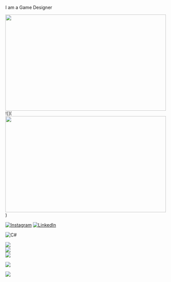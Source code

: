 
I am a Game Designer


<img src="[gif_url](https://media2.giphy.com/media/v1.Y2lkPTc5MGI3NjExeDFpdGZzc3htaWg4MjU2MThvNjE0dWhzcGs3ODNmbmxldjdvdnI0dyZlcD12MV9pbnRlcm5hbF9naWZfYnlfaWQmY3Q9Zw/Xc3R3j4KFMvH01ZWaJ/giphy.webp)" width="500" height="300">
![](<img src="[gif_url](https://media2.giphy.com/media/v1.Y2lkPTc5MGI3NjExeDFpdGZzc3htaWg4MjU2MThvNjE0dWhzcGs3ODNmbmxldjdvdnI0dyZlcD12MV9pbnRlcm5hbF9naWZfYnlfaWQmY3Q9Zw/Xc3R3j4KFMvH01ZWaJ/giphy.webp)" width="500" height="300">)<br/>

[![Instagram](https://img.shields.io/badge/Instagram-%23E4405F.svg?logo=Instagram&logoColor=white)](https://instagram.com/thecodedrealmm) [![LinkedIn](https://img.shields.io/badge/LinkedIn-%230077B5.svg?logo=linkedin&logoColor=white)](https://linkedin.com/in/www.linkedin.com/in/enes-aydin-business) 



![C#](https://img.shields.io/badge/c%23-%23239120.svg?style=for-the-badge&logo=csharp&logoColor=white)



![](https://github-readme-stats.vercel.app/api?username=EnesAydinBusiness&theme=dark&hide_border=false&include_all_commits=false&count_private=false)<br/>
![](https://github-readme-streak-stats.herokuapp.com/?user=EnesAydinBusiness&theme=dark&hide_border=false)<br/>
![](https://github-readme-stats.vercel.app/api/top-langs/?username=EnesAydinBusiness&theme=dark&hide_border=false&include_all_commits=false&count_private=false&layout=compact)


![](https://github-contributor-stats.vercel.app/api?username=EnesAydinBusiness&limit=5&theme=dark&combine_all_yearly_contributions=true)


[![](https://visitcount.itsvg.in/api?id=EnesAydinBusiness&icon=2&color=0)](https://visitcount.itsvg.in)


